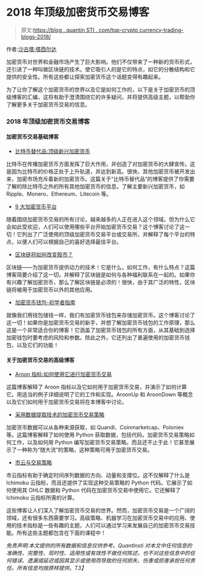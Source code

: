 # 2018 年顶级加密货币交易博客

> 原文:[https://blog . quantin STI . com/top-crypto currency-trading-blogs-2018/](https://blog.quantinsti.com/top-cryptocurrency-trading-blogs-2018/)

作者:[沙古塔·塔西尔达](https://www.linkedin.com/in/shaguftatahsildar/)

加密货币对世界和金融市场产生了巨大影响。他们不仅带来了一种新的货币形式，还引进了一种叫做区块链的技术。使它吸引人的是它的特点，如它的分散结构和它提供的安全性。所有这些都让探索加密货币这个话题变得有趣起来。

为了让你了解这个加密货币的世界以及它是如何工作的，以下是关于加密货币的顶级博客的汇编，这将有助于澄清围绕它的许多疑问，并将提供高级主题，以帮助你了解更多关于加密货币交易的信息。

### **2018 年顶级加密货币交易博客**

#### **加密货币交易基础博客**

*   [比特币替代品:顶级新兴加密货币](https://blog.quantinsti.com/bitcoin-alternate-options-emerging-cryptocurrencies)

比特币在传播加密货币方面发挥了巨大作用，并创造了对加密货币的大肆宣传。这是因为比特币的价格正处于上升轨道，并达到新高。很快，其他加密货币被开发出来，加密市场充斥着新的加密货币。这篇关于“比特币替代品”的博客提供了你需要了解的除比特币之外的所有其他加密货币的信息。了解主要新兴加密货币，如 Ripple、Monero、Ethereum、Litecoin 等。

*   [9 大加密货币平台](https://blog.quantinsti.com/top-9-cryptocurrency-trading-platforms)

随着围绕加密货币交易的所有讨论，越来越多的人正在进入这个领域。但为什么它会如此受欢迎，人们可以使用哪些平台开始加密货币交易？这个博客讨论了这一切！它列出了广泛使用的顶级加密货币交易平台或交易所，并解释了每个平台的特点，以便人们可以根据自己的喜好选择最佳平台。

*   [区块链将如何改变股市？](https://blog.quantinsti.com/will-blockchain-change-stock-markets)

区块链——为加密货币提供动力的技术！它是什么，如何工作，有什么特点？这篇博客简要介绍了这一切，并解释了区块链是如何与各种福利联系在一起的。如果你有兴趣了解加密货币，那么了解区块链是必须的！很快，由于其广泛的特性，区块链将被用于加密货币以外的其他应用。

*   [加密货币钱包-初学者指南](https://blog.quantinsti.com/cryptocurrency-wallets-beginners-guide)

就像我们用钱包储钱一样，我们有加密货币钱包来存储加密货币。这个博客讨论了这一切！如果你是加密货币交易的新手，并想了解加密货币钱包的工作原理，那么这是一个非常适合你的博客！它涵盖了加密货币钱包的所有方面，从其基础到选择加密钱包时要考虑的风险和参数。除此之外，它还列出了普遍使用的加密货币钱包，以及它们的功能！

#### **关于加密货币交易的高级博客**

*   [Aroon 指标:如何使用它进行加密货币交易](https://blog.quantinsti.com/aroon-indicator-cryptocurrency-trading)

这篇博客解释了 Aroon 指标以及它如何用于加密货币交易，并演示了如何计算它。用适当的例子详细说明了它的工作和实现。AroonUp 和 AroonDown 等概念以及它们如何用于加密货币交易将在本博客中讨论。

*   [采用数据提取技术的加密货币交易策略](https://blog.quantinsti.com/cryptocurrencies-data-strategy)

加密货币数据可以从各种来源获取，如 Quandl、Coinmarketcap、Poloniex 等。这篇博客解释了如何使用 Python 获取数据，包括代码，加密货币交易策略如何工作，以及如何用 Python 编写加密货币交易策略。而且还不止于此！它甚至展示了一种称为“随大流”的策略，这种策略可用于加密货币交易。

*   [市云与交易策略](https://blog.quantinsti.com/ichimoku-cloud-trading-strategy)

市云指标有助于确定时间序列数据的方向、动量和支撑位。这不仅解释了什么是 Ichimoku 云指标，而且还提供了实现这种交易策略的 Python 代码。它展示了如何使用其 OHLC 数据和 Python 代码在加密货币交易中使用它。它还解释了 Ichimoku 云指标所需的计算。

这些博客让人们深入了解加密货币交易的世界。然而，加密货币交易是一个广阔的领域，还有很多东西需要学习。高级策略、机器学习在加密货币交易中的应用、使用的技术指标是一些有趣的主题，人们可以通过学习来发展自己的加密货币交易技能。所有这些主题都包含在下面的课程中！

*免责声明:本文提供的所有数据和信息仅供参考。QuantInsti 对本文中任何信息的准确性、完整性、现时性、适用性或有效性不做任何陈述，也不对这些信息中的任何错误、遗漏或延迟或因其显示或使用而导致的任何损失、伤害或损害承担任何责任。所有信息均按原样提供。T3】*